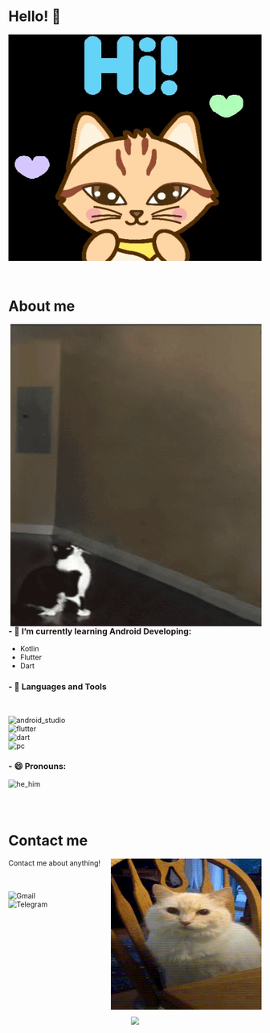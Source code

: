 # Hello! 👋

<div align="center">
<img height="450" width="700" alt="GIF" align="center" src="https://github.com/IPseudoNemoI/IPseudoNemoI/blob/main/assets/hicat.gif">
</div>

</br>
</br>


# About me

<img height="600" width="500" alt="GIF" align="right" src="https://github.com/IPseudoNemoI/IPseudoNemoI/blob/main/assets/nlo.gif">

### - 🌱 I’m currently learning Android Developing:
- Kotlin
- Flutter
- Dart

### - 🔭 Languages and Tools
</br>

<p align="left">

<!-- For more icons please follow  https://github.com/MikeCodesDotNET/ColoredBadges -->
<img src="https://github.com/IPseudoNemoI/ColoredBadges/blob/master/svg/dev/tools/android_studio_colour.svg" alt="android_studio"  width="220" height="60">
</br>
<img src="https://github.com/IPseudoNemoI/ColoredBadges/blob/master/svg/dev/frameworks/flutter.svg" alt="flutter" width="160" height="60">
</br>
<img src="https://github.com/IPseudoNemoI/ColoredBadges/blob/master/svg/dev/languages/dart.svg" alt="dart" width="130" height="60">
</br>
<img src="https://github.com/IPseudoNemoI/ColoredBadges/blob/master/svg/devices/pc.svg" alt="pc" width="130" height="60">
</p>

### - 😄 Pronouns: 

<p align="left">

<!-- For more icons please follow  https://github.com/MikeCodesDotNET/ColoredBadges -->
<img src="https://github.com/IPseudoNemoI/ColoredBadges/blob/master/svg/pronouns/hehim.svg" alt="he_him"  width="120" height="80">

</p>

</br>
</br>


# Contact me 

<p>


<img height="300" width="300" align="right" alt="GIF" src="https://github.com/IPseudoNemoI/IPseudoNemoI/blob/main/assets/weneedtotalk.gif">


Contact me about anything!

</br>
</br>

<a href="mailto:nemoarkoni@mail.ru">
 <img align="left" alt="Gmail" width="170" hight="140" src="https://github.com/IPseudoNemoI/ColoredBadges/blob/master/svg/social/gmail.svg"/>
</a>
<a href="https://t.me/ipseudonemoi">
  <img align="left" alt="Telegram" width="170" hight="140" src="https://github.com/IPseudoNemoI/ColoredBadges/blob/master/svg/social/telegram.svg"/>
</a>
</p>
 

</br>
</br>
</br>
</br>
</br>
</br>
</br>
</br>
</br>
</br>
</br>
</br>
</br>


<p align="center">
  <a href="https://github.com/anuraghazra/github-readme-stats">
    <img  src="https://github-readme-stats-sigma-five.vercel.app/api?username=IPseudoNemoI&show_icons=true&theme=onedark"/>
  </a>
</p>
